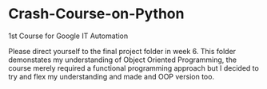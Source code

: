# Crash-Course-on-Python
1st Course for Google IT Automation

Please direct yourself to the final project folder in week 6.
This folder demonstates my understanding of Object Oriented Programming,
the course merely required a functional programming approach but I decided
to try and flex my understanding and made and OOP version too.
